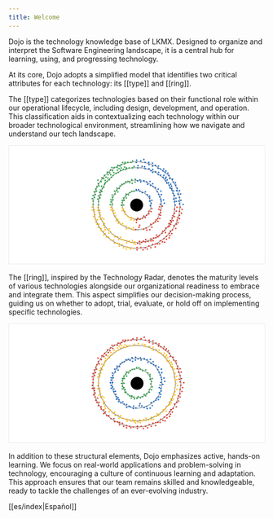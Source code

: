 ```yaml
---
title: Welcome
---
```

Dojo is the technology knowledge base of LKMX. Designed to organize and interpret the Software Engineering landscape, it is a central hub for learning, using, and progressing technology.

At its core, Dojo adopts a simplified model that identifies two critical attributes for each technology: its [[type]] and [[ring]].

The [[type]] categorizes technologies based on their functional role within our operational lifecycle, including design, development, and operation. This classification aids in contextualizing each technology within our broader technological environment, streamlining how we navigate and understand our tech landscape.

![Types](./en/model/types.svg)

The [[ring]], inspired by the Technology Radar, denotes the maturity levels of various technologies alongside our organizational readiness to embrace and integrate them. This aspect simplifies our decision-making process, guiding us on whether to adopt, trial, evaluate, or hold off on implementing specific technologies.

![Rings](./en/model/rings.svg)

In addition to these structural elements, Dojo emphasizes active, hands-on learning. We focus on real-world applications and problem-solving in technology, encouraging a culture of continuous learning and adaptation. This approach ensures that our team remains skilled and knowledgeable, ready to tackle the challenges of an ever-evolving industry.

[[es/index|Español]]